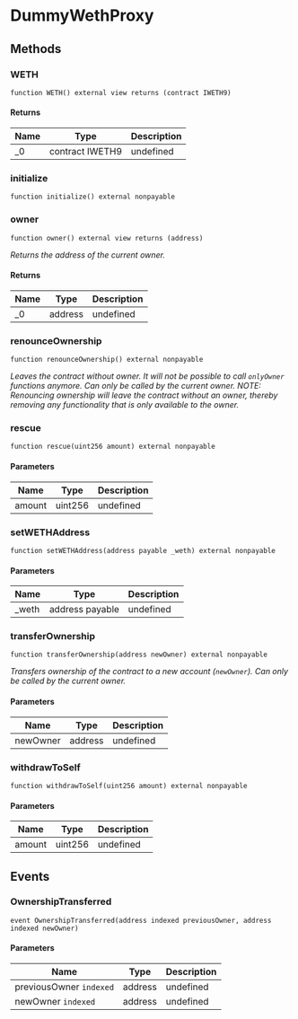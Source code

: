 # DummyWethProxy









## Methods

### WETH

```solidity
function WETH() external view returns (contract IWETH9)
```






#### Returns

| Name | Type | Description |
|---|---|---|
| _0 | contract IWETH9 | undefined |

### initialize

```solidity
function initialize() external nonpayable
```






### owner

```solidity
function owner() external view returns (address)
```



*Returns the address of the current owner.*


#### Returns

| Name | Type | Description |
|---|---|---|
| _0 | address | undefined |

### renounceOwnership

```solidity
function renounceOwnership() external nonpayable
```



*Leaves the contract without owner. It will not be possible to call `onlyOwner` functions anymore. Can only be called by the current owner. NOTE: Renouncing ownership will leave the contract without an owner, thereby removing any functionality that is only available to the owner.*


### rescue

```solidity
function rescue(uint256 amount) external nonpayable
```





#### Parameters

| Name | Type | Description |
|---|---|---|
| amount | uint256 | undefined |

### setWETHAddress

```solidity
function setWETHAddress(address payable _weth) external nonpayable
```





#### Parameters

| Name | Type | Description |
|---|---|---|
| _weth | address payable | undefined |

### transferOwnership

```solidity
function transferOwnership(address newOwner) external nonpayable
```



*Transfers ownership of the contract to a new account (`newOwner`). Can only be called by the current owner.*

#### Parameters

| Name | Type | Description |
|---|---|---|
| newOwner | address | undefined |

### withdrawToSelf

```solidity
function withdrawToSelf(uint256 amount) external nonpayable
```





#### Parameters

| Name | Type | Description |
|---|---|---|
| amount | uint256 | undefined |



## Events

### OwnershipTransferred

```solidity
event OwnershipTransferred(address indexed previousOwner, address indexed newOwner)
```





#### Parameters

| Name | Type | Description |
|---|---|---|
| previousOwner `indexed` | address | undefined |
| newOwner `indexed` | address | undefined |




